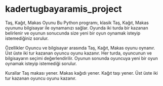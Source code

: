 # kadertugbayaramis_project
Taş, Kağıt, Makas Oyunu
Bu Python programı, klasik Taş, Kağıt, Makas oyununu bilgisayar ile oynamanızı sağlar. Oyunda iki turda bir kazanan belirlenir ve oyunun sonucunda size yeni bir oyun oynamak isteyip istemediğiniz sorulur.

Özellikler
Oyuncu ve bilgisayar arasında Taş, Kağıt, Makas oyunu oynanır.
Üst üste iki tur kazanan oyuncu oyunu kazanır.
Her turda, oyuncunun ve bilgisayarın seçimi değerlendirilir.
Oyunun sonunda oyuncuya yeni bir oyun oynamak isteyip istemediği sorulur.

Kurallar
Taş makası yener.
Makas kağıdı yener.
Kağıt taşı yener.
Üst üste iki tur kazanan oyuncu oyunu kazanır.
